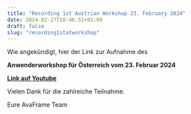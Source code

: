 ```yaml
---
title: "Recording 1st Austrian Workshop 23. February 2024"
date: 2024-02-27T10:46:51+01:00
draft: false
slug: "recording1statworkshop"
---
```


Wie angekündigt, hier der Link zur Aufnahme des

**Anwenderworkshop für Österreich vom 23. Februar 2024** 

**[Link auf Youtube](https://youtu.be/3bOdIsfzP_s?si=b5VpP9QkGZktF8Ny)**

Vielen Dank für die zahlreiche Teilnahme.

Eure AvaFrame Team



